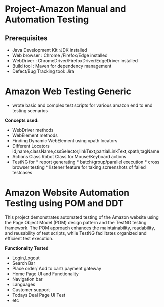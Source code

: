 # Project-Amazon Manual and Automation Testing

## Prerequisites

- Java Development Kit :JDK installed
- Web browser : Chrome /Firefox/Edge installed
- WebDriver : ChromeDriver/FirefoxDriver/EdgeDriver installed
- Build tool : Maven for dependency management
- Defect/Bug Tracking tool: Jira

# Amazon Web Testing Generic
- wrote basic and complex test scripts for various amazon end to end testing scenarios
  
**Concepts used:**
- WebDriver methods
- WebElement methods
- Finding Dynamic WebElement using xpath locators
- Different Locators id,name,className,cssSelector,linkText,partialLinkText,xpath,tagName
- Actions Class Robot Class for Mouse/Keyboard actions
-    TestNG for * report generating
                 * batch/group/parallel execution
                 * cross browser testing
                 * listener feature for taking screenshots of failed testcases

# Amazon Website Automation Testing using POM and DDT

  This project demonstrates automated testing of the Amazon website using the Page Object Model (POM)
design pattern and the TestNG testing framework.
The POM approach enhances the maintainability, readability, and reusability of test scripts,
while TestNG facilitates organized and efficient test execution.

**Functionality Tested**
- Login,Logout
- Search Bar
- Place order/ Add to cart/ payment gateway
- Home Page UI and Functionality
- Navigation bar
- Languages
- Customer support
- Todays Deal Page UI Test
- etc
